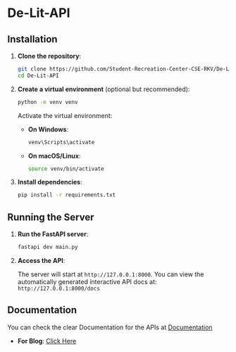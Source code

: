 # De-Lit-API

## Installation

1. **Clone the repository**:

    ```bash
    git clone https://github.com/Student-Recreation-Center-CSE-RKV/De-Lit-API.git
    cd De-Lit-API
    ```

2. **Create a virtual environment** (optional but recommended):

    ```bash
    python -m venv venv
    ```

   Activate the virtual environment:

   - **On Windows**:

     ```bash
     venv\Scripts\activate
     ```

   - **On macOS/Linux**:

     ```bash
     source venv/bin/activate
     ```

3. **Install dependencies**:

    ```bash
    pip install -r requirements.txt
    ```

## Running the Server

1. **Run the FastAPI server**:

    ```bash
    fastapi dev main.py
    ```

2. **Access the API**:

   The server will start at `http://127.0.0.1:8000`. You can view the automatically generated interactive API docs at: `http://127.0.0.1:8000/docs`


## Documentation

You can check the clear Documentation for the APIs at [Documentation](https://github.com/Student-Recreation-Center-CSE-RKV/De-Lit-API/tree/main/Documentation)

- **For Blog**: [Click Here](https://github.com/Student-Recreation-Center-CSE-RKV/De-Lit-API/tree/main/Documentation/blog.md)